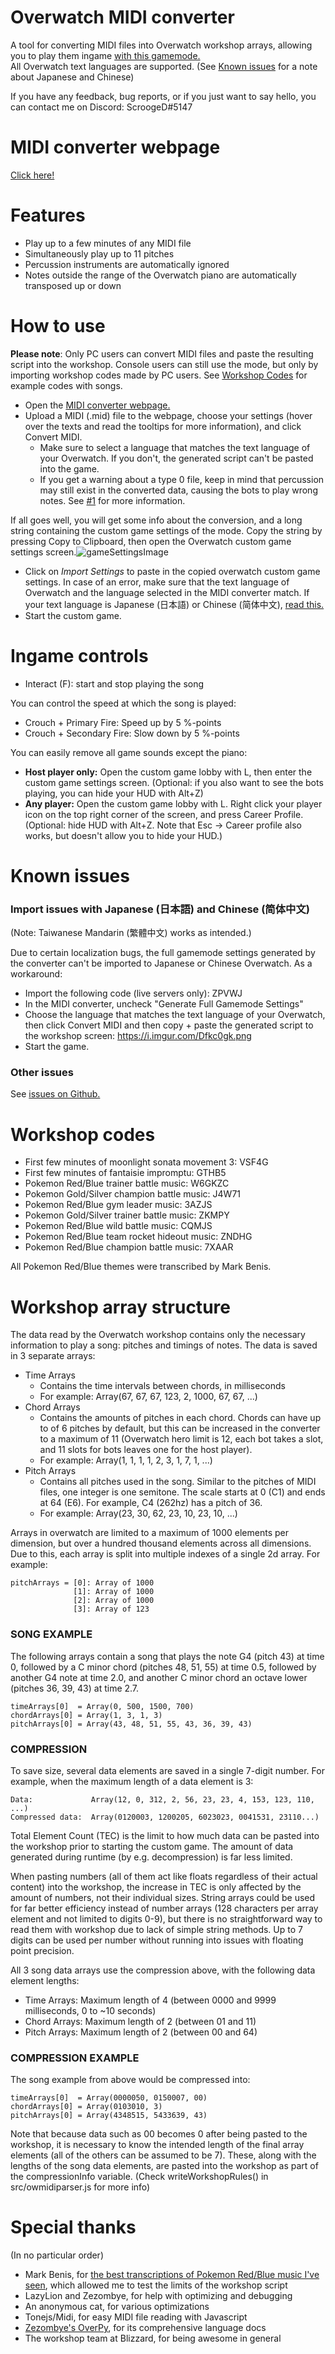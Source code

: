 # Overwatch MIDI converter
A tool for converting MIDI files into Overwatch workshop arrays, allowing you to play them ingame [with this gamemode.](https://workshop.codes/ZPVWJ)  
All Overwatch text languages are supported. (See [Known issues](#known-issues) for a note about Japanese and Chinese)  

If you have any feedback, bug reports, or if you just want to say hello, you can contact me on Discord: ScroogeD#5147

# MIDI converter webpage
[Click here!](https://scrooged2.github.io/owmidiconverter/converter)

# Features

- Play up to a few minutes of any MIDI file
- Simultaneously play up to 11 pitches
- Percussion instruments are automatically ignored
- Notes outside the range of the Overwatch piano are automatically transposed up or down

# How to use
**Please note**: Only PC users can convert MIDI files and paste the resulting script into the workshop. Console users can still use the mode, but only by importing workshop codes made by PC users. See [Workshop Codes](#workshop-codes) for example codes with songs.
- Open the [MIDI converter webpage.](https://scrooged2.github.io/owmidiconverter/converter)
- Upload a MIDI (.mid) file to the webpage, choose your settings (hover over the texts and read the tooltips for more information), and click Convert MIDI.
  - Make sure to select a language that matches the text language of your Overwatch. If you don't, the generated script can't be pasted into the game.
  - If you get a warning about a type 0 file, keep in mind that percussion may still exist in the converted data, causing the bots to play wrong notes. See [#1](https://github.com/ScroogeD2/owmidiconverter/issues/1) for more information.

If all goes well, you will get some info about the conversion, and a long string containing the custom game settings of the mode. Copy the string by pressing Copy to Clipboard, then open the Overwatch custom game settings screen.![gameSettingsImage](https://i.imgur.com/OqkaGqe.png)  

- Click on *Import Settings* to paste in the copied overwatch custom game settings. In case of an error, make sure that the text language of Overwatch and the language selected in the MIDI converter match. If your text language is Japanese (日本語) or Chinese (简体中文), [read this.](#known-issues)
- Start the custom game.


# Ingame controls

- Interact (F): start and stop playing the song

You can control the speed at which the song is played:
- Crouch + Primary Fire: Speed up by 5 %-points
- Crouch + Secondary Fire: Slow down by 5 %-points  

You can easily remove all game sounds except the piano:
- **Host player only:** Open the custom game lobby with L, then enter the custom game settings screen. (Optional: if you also want to see the bots playing, you can hide your HUD with Alt+Z)
- **Any player:** Open the custom game lobby with L. Right click your player icon on the top right corner of the screen, and press Career Profile. (Optional: hide HUD with Alt+Z. Note that Esc -> Career profile also works, but doesn't allow you to hide your HUD.)


# Known issues

### Import issues with Japanese (日本語) and Chinese (简体中文)
(Note: Taiwanese Mandarin (繁體中文) works as intended.)  

Due to certain localization bugs, the full gamemode settings generated by the converter can't be imported to Japanese or Chinese Overwatch. As a workaround:
  - Import the following code (live servers only): ZPVWJ
  - In the MIDI converter, uncheck "Generate Full Gamemode Settings"
  - Choose the language that matches the text language of your Overwatch, then click Convert MIDI and then copy + paste the generated script to the workshop screen: https://i.imgur.com/Dfkc0gk.png
  - Start the game.

### Other issues
See [issues on Github.](https://github.com/ScroogeD2/owmidiconverter/issues)  


# Workshop codes
- First few minutes of moonlight sonata movement 3: VSF4G  
- First few minutes of fantaisie impromptu: GTHB5  
- Pokemon Red/Blue trainer battle music: W6GKZC  
- Pokemon Gold/Silver champion battle music: J4W71  
- Pokemon Red/Blue gym leader music: 3AZJS  
- Pokemon Gold/Silver trainer battle music: ZKMPY  
- Pokemon Red/Blue wild battle music: CQMJS  
- Pokemon Red/Blue team rocket hideout music: ZNDHG  
- Pokemon Red/Blue champion battle music: 7XAAR  

All Pokemon Red/Blue themes were transcribed by Mark Benis.



# Workshop array structure

The data read by the Overwatch workshop contains only the necessary information to play a song: pitches and timings of notes. The data is saved in 3 separate arrays: 

- Time Arrays
  - Contains the time intervals between chords, in milliseconds
  - For example: Array(67, 67, 67, 123, 2, 1000, 67, 67, ...)
- Chord Arrays
  - Contains the amounts of pitches in each chord. Chords can have up to of 6 pitches by default, but this can be increased in the converter to a maximum of 11 (Overwatch hero limit is 12, each bot takes a slot, and 11 slots for bots leaves one for the host player).
  - For example: Array(1, 1, 1, 1, 2, 3, 1, 7, 1, ...)
- Pitch Arrays
  - Contains all pitches used in the song. Similar to the pitches of MIDI files, one integer is one semitone. The scale starts at 0 (C1) and ends at 64 (E6). For example, C4 (262hz) has a pitch of 36.
  - For example: Array(23, 30, 62, 23, 10, 23, 10, ...)

Arrays in overwatch are limited to a maximum of 1000 elements per dimension, but over a hundred thousand elements across all dimensions. Due to this, each array is split into multiple indexes of a single 2d array. For example:
```
pitchArrays = [0]: Array of 1000
              [1]: Array of 1000
              [2]: Array of 1000
              [3]: Array of 123
```

### SONG EXAMPLE
The following arrays contain a song that plays the note G4 (pitch 43) at time 0, followed by a C minor chord (pitches 48, 51, 55) at time 0.5, followed by another G4 note at time 2.0, and another C minor chord an octave lower (pitches 36, 39, 43) at time 2.7.

```
timeArrays[0]  = Array(0, 500, 1500, 700)
chordArrays[0] = Array(1, 3, 1, 3)
pitchArrays[0] = Array(43, 48, 51, 55, 43, 36, 39, 43)
```

### COMPRESSION

To save size, several data elements are saved in a single 7-digit number. For example, when the maximum length of a data element is 3:

```
Data:             Array(12, 0, 312, 2, 56, 23, 23, 4, 153, 123, 110, ...)  
Compressed data:  Array(0120003, 1200205, 6023023, 0041531, 23110...)
```

Total Element Count (TEC) is the limit to how much data can be pasted into the workshop prior to starting the custom game.
The amount of data generated during runtime (by e.g. decompression) is far less limited.

When pasting numbers (all of them act like floats regardless of their actual content) into the workshop, the increase in TEC is only affected by 
the amount of numbers, not their individual sizes. String arrays could be used for far better efficiency instead of number arrays
(128 characters per array element and not limited to digits 0-9), but there is no straightforward way to read them 
with workshop due to lack of simple string methods. Up to 7 digits can be used per number without running into issues with floating point precision. 

All 3 song data arrays use the compression above, with the following data element lengths:

- Time Arrays: Maximum length of 4 (between 0000 and 9999 milliseconds, 0 to ~10 seconds)
- Chord Arrays: Maximum length of 2 (between 01 and 11)
- Pitch Arrays: Maximum length of 2 (between 00 and 64)

### COMPRESSION EXAMPLE

The song example from above would be compressed into:
```
timeArrays[0]  = Array(0000050, 0150007, 00)
chordArrays[0] = Array(0103010, 3)
pitchArrays[0] = Array(4348515, 5433639, 43)
```

Note that because data such as 00 becomes 0 after being pasted to the workshop, it is necessary to know the intended length of the final array elements (all of the others can be assumed to be 7). These, along with the lengths of the song data elements, are pasted into the workshop as part of the compressionInfo variable. (Check writeWorkshopRules() in src/owmidiparser.js for more info) 

# Special thanks
(In no particular order)
- Mark Benis, for [the best transcriptions of Pokemon Red/Blue music I've seen](https://youtu.be/2WG9V6C1Aew), which allowed me to test the limits of the workshop script
- LazyLion and Zezombye, for help with optimizing and debugging
- An anonymous cat, for various optimizations
- Tonejs/Midi, for easy MIDI file reading with Javascript
- [Zezombye's OverPy](https://github.com/Zezombye/overpy), for its comprehensive language docs
- The workshop team at Blizzard, for being awesome in general
